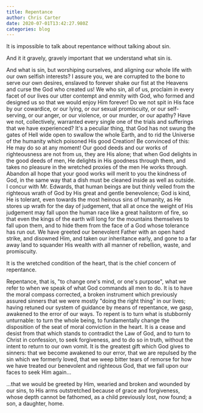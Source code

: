 ```yaml
---
title: Repentance
author: Chris Carter
date: 2020-07-01T13:42:27.980Z
categories: blog
---
```

It is impossible to talk about repentance without talking about sin.

And it it gravely, gravely important that we understand what sin is. 

And what is sin, but worshiping ourselves, and aligning our whole life with our own selfish interests? I assure you, we are corrupted to the bone to serve our own desires, enslaved to forever shake our fist at the Heavens and curse the God who created us! We who sin, all of us, proclaim in every facet of our lives our utter contempt and enmity with God, who formed and designed us so that we would enjoy Him forever! Do we not spit in His face by our cowardice, or our lying, or our sexual promiscuity, or our self-serving, or our anger, or our violence, or our murder, or our apathy? Have we not, collectively, warranted every single one of the trials and sufferings that we have experienced? It's a peculiar thing, that God has not swung the gates of Hell wide open to swallow the whole Earth, and to rid the Universe of the humanity which poisoned His good Creation! Be convinced of this: He may do so at any moment! Our good deeds and our works of righteousness are not from us, they are His alone; that when God delights in the good deeds of men, He delights in His goodness through them, and takes no pleasure in the wretched proxies of the men He works through. Abandon all hope that your good works will merit to you the kindness of God, in the same way that a dish must be cleaned inside as well as outside. I concur with Mr. Edwards, that human beings are but thinly veiled from the righteous wrath of God by His great and gentle benevolence; God is kind, He is tolerant, even towards the most heinous sins of humanity, as He stores up wrath for the day of judgement, that all at once the weight of His judgement may fall upon the human race like a great hailstorm of fire, so that even the kings of the earth will long for the mountains themselves to fall upon them, and to hide them from the face of a God whose tolerance has run out. We have greeted our benevolent Father with an open hand strike, and disowned Him, and taken our inheritance early, and gone to a far away land to squander His wealth with all manner of rebellion, waste, and promiscuity. 

It is the wretched condition of the heart, that is the chief concern of repentance. 

Repentance, that is, "to change one's mind, or one's purpose", what we refer to when we speak of what God commands all men to do. It is to have the moral compass corrected, a broken instrument which previously assured sinners that we were mostly "doing the right thing" in our lives; having retuned our system of guidance by means of repentance, we gasp, awakened to the error of our ways. To repent is to turn what is stubbornly unturnable: to turn the whole being, to fundamentally change the disposition of the seat of moral conviction in the heart. It is a cease and desist from that which stands to contradict the Law of God, and to turn to Christ in confession, to seek forgiveness, and to do so in truth, without the intent to return to our own vomit. It is the greatest gift which God gives to sinners: that we become awakened to our error, that we are repulsed by the sin which we formerly loved, that we weep bitter tears of remorse for how we have treated our benevolent and righteous God, that we fall upon our faces to seek Him again...

...that we would be greeted by Him, wearied and broken and wounded by our sins, to His arms outstretched because of grace and forgiveness, whose depth cannot be fathomed, as a child previously lost, now found; a son, a daughter, home.